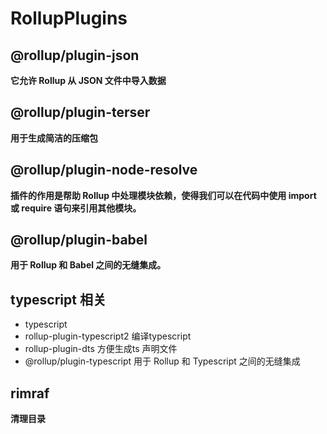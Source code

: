 <!--
 * @Descripttion: 
 * @version: 
 * @Author: guowh
 * @Date: 2023-11-29 17:38:37
-->
# RollupPlugins

## @rollup/plugin-json
**它允许 Rollup 从 JSON 文件中导入数据**

## @rollup/plugin-terser
**用于生成简洁的压缩包**

## @rollup/plugin-node-resolve
**插件的作用是帮助 Rollup 中处理模块依赖，使得我们可以在代码中使用 import 或 require 语句来引用其他模块。**

## @rollup/plugin-babel
**用于 Rollup 和 Babel 之间的无缝集成。**

## typescript 相关
+ typescript
+ rollup-plugin-typescript2     编译typescript
+ rollup-plugin-dts             方便生成ts 声明文件
+ @rollup/plugin-typescript     用于 Rollup 和 Typescript 之间的无缝集成

## rimraf
**清理目录**